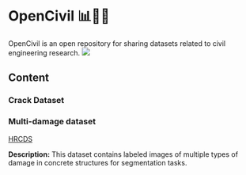 # OpenCivil 📊🧠🤖
OpenCivil is an open repository for sharing datasets related to civil engineering research.
![](images/Big_Data.png)


## Content


### Crack Dataset



### Multi-damage dataset
[HRCDS](https://data.mendeley.com/datasets/6x4dzzrs2h/1)

**Description:** This dataset contains labeled images of multiple types of damage in concrete structures for segmentation tasks.

